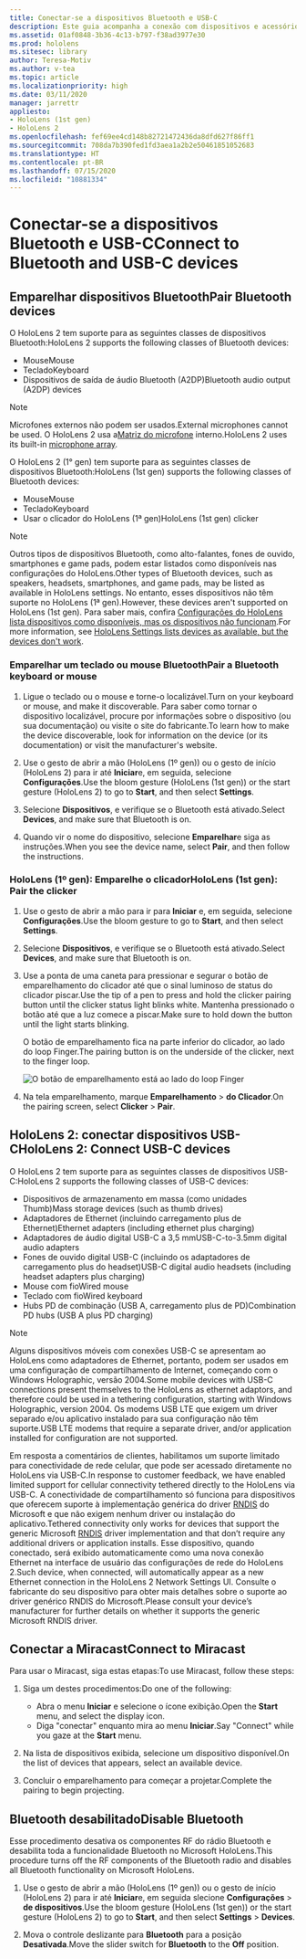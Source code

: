 ```yaml
---
title: Conectar-se a dispositivos Bluetooth e USB-C
description: Este guia acompanha a conexão com dispositivos e acessórios Bluetooth e USB-C.
ms.assetid: 01af0848-3b36-4c13-b797-f38ad3977e30
ms.prod: hololens
ms.sitesec: library
author: Teresa-Motiv
ms.author: v-tea
ms.topic: article
ms.localizationpriority: high
ms.date: 03/11/2020
manager: jarrettr
appliesto:
- HoloLens (1st gen)
- HoloLens 2
ms.openlocfilehash: fef69ee4cd148b82721472436da8dfd627f86ff1
ms.sourcegitcommit: 708da7b390fed1fd3aea1a2b2e50461851052683
ms.translationtype: HT
ms.contentlocale: pt-BR
ms.lasthandoff: 07/15/2020
ms.locfileid: "10881334"
---
```

# <span data-ttu-id="d5159-103">Conectar-se a dispositivos Bluetooth e USB-C</span><span class="sxs-lookup"><span data-stu-id="d5159-103">Connect to Bluetooth and USB-C devices</span></span>

## <span data-ttu-id="d5159-104">Emparelhar dispositivos Bluetooth</span><span class="sxs-lookup"><span data-stu-id="d5159-104">Pair Bluetooth devices</span></span>

<span data-ttu-id="d5159-105">O HoloLens 2 tem suporte para as seguintes classes de dispositivos Bluetooth:</span><span class="sxs-lookup"><span data-stu-id="d5159-105">HoloLens 2 supports the following classes of Bluetooth devices:</span></span>

- <span data-ttu-id="d5159-106">Mouse</span><span class="sxs-lookup"><span data-stu-id="d5159-106">Mouse</span></span>
- <span data-ttu-id="d5159-107">Teclado</span><span class="sxs-lookup"><span data-stu-id="d5159-107">Keyboard</span></span>
- <span data-ttu-id="d5159-108">Dispositivos de saída de áudio Bluetooth (A2DP)</span><span class="sxs-lookup"><span data-stu-id="d5159-108">Bluetooth audio output (A2DP) devices</span></span>

> [!NOTE]
> <span data-ttu-id="d5159-109">Microfones externos não podem ser usados.</span><span class="sxs-lookup"><span data-stu-id="d5159-109">External microphones cannot be used.</span></span> <span data-ttu-id="d5159-110">O HoloLens 2 usa a[Matriz do microfone](hololens2-hardware.md#audio-and-speech) interno.</span><span class="sxs-lookup"><span data-stu-id="d5159-110">HoloLens 2 uses its built-in [microphone array](hololens2-hardware.md#audio-and-speech).</span></span>

<span data-ttu-id="d5159-111">O HoloLens 2 (1° gen) tem suporte para as seguintes classes de dispositivos Bluetooth:</span><span class="sxs-lookup"><span data-stu-id="d5159-111">HoloLens (1st gen) supports the following classes of Bluetooth devices:</span></span>

- <span data-ttu-id="d5159-112">Mouse</span><span class="sxs-lookup"><span data-stu-id="d5159-112">Mouse</span></span>
- <span data-ttu-id="d5159-113">Teclado</span><span class="sxs-lookup"><span data-stu-id="d5159-113">Keyboard</span></span>
- <span data-ttu-id="d5159-114">Usar o clicador do HoloLens (1ª gen)</span><span class="sxs-lookup"><span data-stu-id="d5159-114">HoloLens (1st gen) clicker</span></span>

> [!NOTE]
> <span data-ttu-id="d5159-115">Outros tipos de dispositivos Bluetooth, como alto-falantes, fones de ouvido, smartphones e game pads, podem estar listados como disponíveis nas configurações do HoloLens.</span><span class="sxs-lookup"><span data-stu-id="d5159-115">Other types of Bluetooth devices, such as speakers, headsets, smartphones, and game pads, may be listed as available in HoloLens settings.</span></span> <span data-ttu-id="d5159-116">No entanto, esses dispositivos não têm suporte no HoloLens (1ª gen).</span><span class="sxs-lookup"><span data-stu-id="d5159-116">However, these devices aren't supported on HoloLens (1st gen).</span></span> <span data-ttu-id="d5159-117">Para saber mais, confira [Configurações do HoloLens lista dispositivos como disponíveis, mas os dispositivos não funcionam](hololens-FAQ.md#hololens-settings-lists-devices-as-available-but-the-devices-dont-work).</span><span class="sxs-lookup"><span data-stu-id="d5159-117">For more information, see [HoloLens Settings lists devices as available, but the devices don't work](hololens-FAQ.md#hololens-settings-lists-devices-as-available-but-the-devices-dont-work).</span></span>

### <span data-ttu-id="d5159-118">Emparelhar um teclado ou mouse Bluetooth</span><span class="sxs-lookup"><span data-stu-id="d5159-118">Pair a Bluetooth keyboard or mouse</span></span>

1. <span data-ttu-id="d5159-119">Ligue o teclado ou o mouse e torne-o localizável.</span><span class="sxs-lookup"><span data-stu-id="d5159-119">Turn on your keyboard or mouse, and make it discoverable.</span></span> <span data-ttu-id="d5159-120">Para saber como tornar o dispositivo localizável, procure por informações sobre o dispositivo (ou sua documentação) ou visite o site do fabricante.</span><span class="sxs-lookup"><span data-stu-id="d5159-120">To learn how to make the device discoverable, look for information on the device (or its documentation) or visit the manufacturer's website.</span></span>

1. <span data-ttu-id="d5159-121">Use o gesto de abrir a mão (HoloLens (1º gen)) ou o gesto de início (HoloLens 2) para ir até **Iniciar**e, em seguida, selecione **Configurações**.</span><span class="sxs-lookup"><span data-stu-id="d5159-121">Use the bloom gesture (HoloLens (1st gen)) or the start gesture (HoloLens 2) to go to **Start**, and then select **Settings**.</span></span>

1. <span data-ttu-id="d5159-122">Selecione **Dispositivos**, e verifique se o Bluetooth está ativado.</span><span class="sxs-lookup"><span data-stu-id="d5159-122">Select **Devices**, and make sure that Bluetooth is on.</span></span>  

1. <span data-ttu-id="d5159-123">Quando vir o nome do dispositivo, selecione **Emparelhar**e siga as instruções.</span><span class="sxs-lookup"><span data-stu-id="d5159-123">When you see the device name, select **Pair**, and then follow the instructions.</span></span>

### <span data-ttu-id="d5159-124">HoloLens (1º gen): Emparelhe o clicador</span><span class="sxs-lookup"><span data-stu-id="d5159-124">HoloLens (1st gen): Pair the clicker</span></span>

1. <span data-ttu-id="d5159-125">Use o gesto de abrir a mão para ir para **Iniciar** e, em seguida, selecione **Configurações**.</span><span class="sxs-lookup"><span data-stu-id="d5159-125">Use the bloom gesture to go to **Start**, and then select **Settings**.</span></span>

1. <span data-ttu-id="d5159-126">Selecione **Dispositivos**, e verifique se o Bluetooth está ativado.</span><span class="sxs-lookup"><span data-stu-id="d5159-126">Select **Devices**, and make sure that Bluetooth is on.</span></span>

1. <span data-ttu-id="d5159-127">Use a ponta de uma caneta para pressionar e segurar o botão de emparelhamento do clicador até que o sinal luminoso de status do clicador piscar.</span><span class="sxs-lookup"><span data-stu-id="d5159-127">Use the tip of a pen to press and hold the clicker pairing button until the clicker status light blinks white.</span></span> <span data-ttu-id="d5159-128">Mantenha pressionado o botão até que a luz comece a piscar.</span><span class="sxs-lookup"><span data-stu-id="d5159-128">Make sure to hold down the button until the light starts blinking.</span></span>  

   <span data-ttu-id="d5159-129">O botão de emparelhamento fica na parte inferior do clicador, ao lado do loop Finger.</span><span class="sxs-lookup"><span data-stu-id="d5159-129">The pairing button is on the underside of the clicker, next to the finger loop.</span></span>
   
   ![O botão de emparelhamento está ao lado do loop Finger](images/use-hololens-clicker-1.png)
   
1. <span data-ttu-id="d5159-131">Na tela emparelhamento, marque **Emparelhamento** > **do Clicador**.</span><span class="sxs-lookup"><span data-stu-id="d5159-131">On the pairing screen, select **Clicker** > **Pair**.</span></span>

## <span data-ttu-id="d5159-132">HoloLens 2: conectar dispositivos USB-C</span><span class="sxs-lookup"><span data-stu-id="d5159-132">HoloLens 2: Connect USB-C devices</span></span>

<span data-ttu-id="d5159-133">O HoloLens 2 tem suporte para as seguintes classes de dispositivos USB-C:</span><span class="sxs-lookup"><span data-stu-id="d5159-133">HoloLens 2 supports the following classes of USB-C devices:</span></span>

- <span data-ttu-id="d5159-134">Dispositivos de armazenamento em massa (como unidades Thumb)</span><span class="sxs-lookup"><span data-stu-id="d5159-134">Mass storage devices (such as thumb drives)</span></span>
- <span data-ttu-id="d5159-135">Adaptadores de Ethernet (incluindo carregamento plus de Ethernet)</span><span class="sxs-lookup"><span data-stu-id="d5159-135">Ethernet adapters (including ethernet plus charging)</span></span>
- <span data-ttu-id="d5159-136">Adaptadores de áudio digital USB-C a 3,5 mm</span><span class="sxs-lookup"><span data-stu-id="d5159-136">USB-C-to-3.5mm digital audio adapters</span></span>
- <span data-ttu-id="d5159-137">Fones de ouvido digital USB-C (incluindo os adaptadores de carregamento plus do headset)</span><span class="sxs-lookup"><span data-stu-id="d5159-137">USB-C digital audio headsets (including headset adapters plus charging)</span></span>
- <span data-ttu-id="d5159-138">Mouse com fio</span><span class="sxs-lookup"><span data-stu-id="d5159-138">Wired mouse</span></span>
- <span data-ttu-id="d5159-139">Teclado com fio</span><span class="sxs-lookup"><span data-stu-id="d5159-139">Wired keyboard</span></span>
- <span data-ttu-id="d5159-140">Hubs PD de combinação (USB A, carregamento plus de PD)</span><span class="sxs-lookup"><span data-stu-id="d5159-140">Combination PD hubs (USB A plus PD charging)</span></span>

> [!NOTE]
> <span data-ttu-id="d5159-141">Alguns dispositivos móveis com conexões USB-C se apresentam ao HoloLens como adaptadores de Ethernet, portanto, podem ser usados em uma configuração de compartilhamento de Internet, começando com o Windows Holographic, versão 2004.</span><span class="sxs-lookup"><span data-stu-id="d5159-141">Some mobile devices with USB-C connections present themselves to the HoloLens as ethernet adaptors, and therefore could be used in a tethering configuration, starting with Windows Holographic, version 2004.</span></span> <span data-ttu-id="d5159-142">Os modems USB LTE que exigem um driver separado e/ou aplicativo instalado para sua configuração não têm suporte.</span><span class="sxs-lookup"><span data-stu-id="d5159-142">USB LTE modems that require a separate driver, and/or application installed for configuration are not supported.</span></span>

<span data-ttu-id="d5159-143">Em resposta a comentários de clientes, habilitamos um suporte limitado para conectividade de rede celular, que pode ser acessado diretamente no HoloLens via USB-C.</span><span class="sxs-lookup"><span data-stu-id="d5159-143">In response to customer feedback, we have enabled limited support for cellular connectivity tethered directly to the HoloLens via USB-C.</span></span>  <span data-ttu-id="d5159-144">A conectividade de compartilhamento só funciona para dispositivos que oferecem suporte à implementação genérica do driver [RNDIS](https://docs.microsoft.com/windows-hardware/drivers/network/overview-of-remote-ndis--rndis-) do Microsoft e que não exigem nenhum driver ou instalação do aplicativo.</span><span class="sxs-lookup"><span data-stu-id="d5159-144">Tethered connectivity only works for devices that support the generic Microsoft [RNDIS](https://docs.microsoft.com/windows-hardware/drivers/network/overview-of-remote-ndis--rndis-) driver implementation and that don’t require any additional drivers or application installs.</span></span>  <span data-ttu-id="d5159-145">Esse dispositivo, quando conectado, será exibido automaticamente como uma nova conexão Ethernet na interface de usuário das configurações de rede do HoloLens 2.</span><span class="sxs-lookup"><span data-stu-id="d5159-145">Such device, when connected, will automatically appear as a new Ethernet connection in the HoloLens 2 Network Settings UI.</span></span> <span data-ttu-id="d5159-146">Consulte o fabricante do seu dispositivo para obter mais detalhes sobre o suporte ao driver genérico RNDIS do Microsoft.</span><span class="sxs-lookup"><span data-stu-id="d5159-146">Please consult your device’s manufacturer for further details on whether it supports the generic Microsoft RNDIS driver.</span></span>

## <span data-ttu-id="d5159-147">Conectar a Miracast</span><span class="sxs-lookup"><span data-stu-id="d5159-147">Connect to Miracast</span></span>

<span data-ttu-id="d5159-148">Para usar o Miracast, siga estas etapas:</span><span class="sxs-lookup"><span data-stu-id="d5159-148">To use Miracast, follow these steps:</span></span>

1. <span data-ttu-id="d5159-149">Siga um destes procedimentos:</span><span class="sxs-lookup"><span data-stu-id="d5159-149">Do one of the following:</span></span>  

   - <span data-ttu-id="d5159-150">Abra o menu **Iniciar** e selecione o ícone exibição.</span><span class="sxs-lookup"><span data-stu-id="d5159-150">Open the **Start** menu, and select the display icon.</span></span>
   - <span data-ttu-id="d5159-151">Diga "conectar" enquanto mira ao menu **Iniciar**.</span><span class="sxs-lookup"><span data-stu-id="d5159-151">Say "Connect" while you gaze at the **Start** menu.</span></span>  

1. <span data-ttu-id="d5159-152">Na lista de dispositivos exibida, selecione um dispositivo disponível.</span><span class="sxs-lookup"><span data-stu-id="d5159-152">On the list of devices that appears, select an available device.</span></span>

1. <span data-ttu-id="d5159-153">Concluir o emparelhamento para começar a projetar.</span><span class="sxs-lookup"><span data-stu-id="d5159-153">Complete the pairing to begin projecting.</span></span>

## <span data-ttu-id="d5159-154">Bluetooth desabilitado</span><span class="sxs-lookup"><span data-stu-id="d5159-154">Disable Bluetooth</span></span>

<span data-ttu-id="d5159-155">Esse procedimento desativa os componentes RF do rádio Bluetooth e desabilita toda a funcionalidade Bluetooth no Microsoft HoloLens.</span><span class="sxs-lookup"><span data-stu-id="d5159-155">This procedure turns off the RF components of the Bluetooth radio and disables all Bluetooth functionality on Microsoft HoloLens.</span></span>

1. <span data-ttu-id="d5159-156">Use o gesto de abrir a mão (HoloLens (1º gen)) ou o gesto de início (HoloLens 2) para ir até **Iniciar**e, em seguida slecione **Configurações** > **de dispositivos**.</span><span class="sxs-lookup"><span data-stu-id="d5159-156">Use the bloom gesture (HoloLens (1st gen)) or the start gesture (HoloLens 2) to go to **Start**, and then select **Settings** > **Devices**.</span></span>

1. <span data-ttu-id="d5159-157">Mova o controle deslizante para **Bluetooth** para a posição **Desativada**.</span><span class="sxs-lookup"><span data-stu-id="d5159-157">Move the slider switch for **Bluetooth** to the **Off** position.</span></span>
